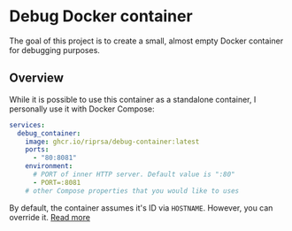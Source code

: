 # Debug Docker container

The goal of this project is to create a small, almost empty Docker container for debugging purposes.

## Overview

While it is possible to use this container as a standalone container, I personally use it with Docker Compose:

```yml
services:
  debug_container:
    image: ghcr.io/riprsa/debug-container:latest
    ports:
      - "80:8081"
    environment:
      # PORT of inner HTTP server. Default value is ":80"
      - PORT=:8081
    # other Compose properties that you would like to uses
```

By default, the container assumes it's ID via `HOSTNAME`. However, you can override it. [Read more](https://docs.docker.com/network/#ip-address-and-hostname)
